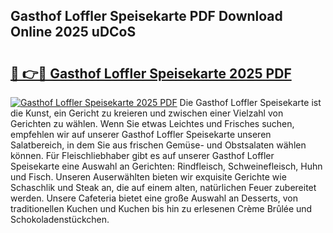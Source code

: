## Gasthof Loffler Speisekarte PDF Download Online 2025 uDCoS

# <h2><a href="http://gc63k8a.nevu.top/?p=Gasthof+Loffler+Speisekarte">🔗 👉🔴 Gasthof Loffler Speisekarte 2025 PDF</a></h2>

[![Gasthof Loffler Speisekarte 2025 PDF](https://i.imgur.com/dBaPXMq.png)](http://gc63k8a.nevu.top/?p=Gasthof+Loffler+Speisekarte)
Die Gasthof Loffler Speisekarte ist die Kunst, ein Gericht zu kreieren und zwischen einer Vielzahl von Gerichten zu wählen. Wenn Sie etwas Leichtes und Frisches suchen, empfehlen wir auf unserer Gasthof Loffler Speisekarte unseren Salatbereich, in dem Sie aus frischen Gemüse- und Obstsalaten wählen können. Für Fleischliebhaber gibt es auf unserer Gasthof Loffler Speisekarte eine Auswahl an Gerichten: Rindfleisch, Schweinefleisch, Huhn und Fisch. Unseren Auserwählten bieten wir exquisite Gerichte wie Schaschlik und Steak an, die auf einem alten, natürlichen Feuer zubereitet werden. Unsere Cafeteria bietet eine große Auswahl an Desserts, von traditionellen Kuchen und Kuchen bis hin zu erlesenen Crème Brûlée und Schokoladenstückchen.
